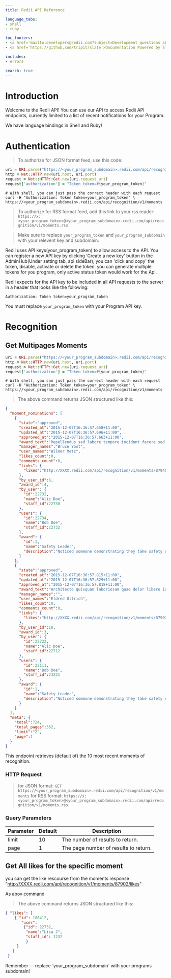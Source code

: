 ```yaml
---
title: Redii API Reference

language_tabs:
- shell
- ruby

toc_footers:
- <a href='mailto:developers@redii.com?subject=Development questions about Recognition API'>Development support</a>
- <a href='https://github.com/tripit/slate'>Documentation Powered by Slate</a>

includes:
- errors

search: true
---
```


# Introduction

Welcome to the Redii API! You can use our API to access Redii API endpoints, currently limited to a list of recent notifications for your Program.

We have language bindings in Shell and Ruby!

# Authentication

> To authorize for JSON format feed, use this code:

```ruby
uri = URI.parse("https://<your_program_subdomain>.redii.com/api/recognition/v1/moments")
http = Net::HTTP.new(uri.host, uri.port)
request = Net::HTTP::Get.new(uri.request_uri)
request['authorization'] = "Token token=#{your_program_token}"
```

```shell
# With shell, you can just pass the correct header with each request
curl -H "Authorization: Token token=your_program_token" \
https://<your_program_subdomain>.redii.com/api/recognition/v1/moments
```

> To authorize for RSS format feed, add this link to your rss reader: ```
https://x:<your_program_token>@<your_program_subdomain>.redii.com/api/recognition/v1/moments.rss```

> Make sure to replace `your_program_token` and `your_program_subdomain` with your relevent key and subdomain.

Redii uses API keys(your_program_token) to allow access to the API. You can register a new API key by clicking ‘Create a new key' button in the AdminHub(Under setting tab, api sideBar), you can 'click and copy' the token, disable, activate or delete the token. you can generate multiple tokens for you program, only active status token would work for the Api.

Redii expects for the API key to be included in all API requests to the server in a header that looks like the following:

`Authorization: Token token=your_program_token`

<aside class="notice">
  You must replace <code>your_program_token</code> with your Program API key.
</aside>

# Recognition

## Get Multipages Moments

```ruby
uri = URI.parse("https://<your_program_subdomain>.redii.com/api/recognition/v1/moments?page=1&limit=5")
http = Net::HTTP.new(uri.host, uri.port)
request = Net::HTTP::Get.new(uri.request_uri)
request['authorization'] = "Token token=#{your_program_token}"
```

```shell
# With shell, you can just pass the correct header with each request
curl -H "Authorization: Token token=your_program_token" \
https://<your_program_subdomain>.redii.com/api/recognition/v1/moments
```

> The above command returns JSON structured like this:

```json
{
  "moment_nominations": [
    {
      "state":"approved",
      "created_at":"2015-12-07T16:36:57.658+11:00",
      "updated_at":"2015-12-07T16:36:57.696+11:00",
      "approved_at":"2015-12-07T16:36:57.663+11:00",
      "award_text":"Repellendus sed labore tempore incidunt facere sed ab iure qui eos alias.",
      "manager_names":"Bruce Yost",
      "user_names":"Wilmer Metz",
      "likes_count":0,
      "comments_count":0,
      "links": {
        "likes":"http://XXXX.redii.com/api/recognition/v1/moments/87940/likes"
      },
      "by_user_id":6,
      "award_id":4,
      "by_user": {
        "id":22732,
        "name":"Alic Doe",
        "staff_id":22730
      },
      "users": {
        "id":22734,
        "name":"Bob Doe",
        "staff_id":22732
      },
      "award": {
        "id":1,
        "name":"Safety Leader",
        "description":"Noticed someone demonstrating they take safety seriously?"
      }
    },
    {
      "state":"approved",
      "created_at":"2015-12-07T16:36:57.815+11:00",
      "updated_at":"2015-12-07T16:36:57.829+11:00",
      "approved_at":"2015-12-07T16:36:57.818+11:00",
      "award_text":"Architecto quisquam laboriosam quae dolor libero iure.",
      "manager_names":"",
      "user_names":"Eldred Ullrich",
      "likes_count":0,
      "comments_count":0,
      "links": {
        "likes":"http://XXXX.redii.com/api/recognition/v1/moments/87902/likes"
      },
      "by_user_id":10,
      "award_id":3,
      "by_user": {
        "id":22722,
        "name":"Alic Doe",
        "staff_id":22712
      },
      "users": {
        "id":22111,
        "name":"Bob Doe",
        "staff_id":23231
      },
      "award": {
        "id":1,
        "name":"Safety Leader",
        "description":"Noticed someone demonstrating they take safety seriously?"
      }
    }
  ],
  "meta": {
    "total":724,
    "total_pages":362,
    "limit":"2",
    "page":1
  }
}
```

This endpoint retrieves (default of) the 10 most recent moments of recognition.

### HTTP Request
> for JSON format:
`GET https://<your_program_subdomain>.redii.com/api/recognition/v1/moments`
> for RSS format:
```https://x:<your_program_token>@<your_program_subdomain>.redii.com/api/recognition/v1/moments.rss```
### Query Parameters

Parameter | Default | Description
--------- | ------- | -----------
limit | 10 | The number of results to return.
page | 1 | The page number of results to return.

## Get All likes for the specific moment

you can get the like rescourse from the moments response
"http://XXXX.redii.com/api/recognition/v1/moments/87902/likes"

As abov command

> The above command returns JSON structured like this:

```json
{ "likes": [
    { "id": 186412,
       "user":
        {"id": 22732,
         "name":"Lisa J",
         "staff_id": 1232
         }
     }
   ]
 }
```
<aside class="success">
Remember — replace `your_program_subdomain` with your programs subdomain!
</aside>
